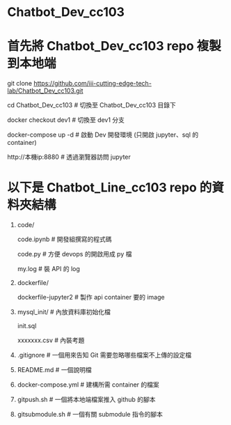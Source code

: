 # Chatbot_Dev_cc103

# 首先將 Chatbot_Dev_cc103 repo 複製到本地端
git clone https://github.com/iii-cutting-edge-tech-lab/Chatbot_Dev_cc103.git

cd Chatbot_Dev_cc103   # 切換至 Chatbot_Dev_cc103 目錄下

docker checkout dev1   # 切換至 dev1 分支

docker-compose up -d   # 啟動 Dev 開發環境 (只開啟 jupyter、sql 的 container)

http://本機ip:8880     # 透過瀏覽器訪問 jupyter

# 以下是 Chatbot_Line_cc103 repo 的資料夾結構

1. code/
   
   code.ipynb # 開發組撰寫的程式碼

   code.py    # 方便 devops 的開啟用成 py 檔

   my.log     # 裝 API 的 log

2. dockerfile/

   dockerfile-jupyter2 # 製作 api container 要的 image

3. mysql_init/  # 內放資料庫初始化檔

   init.sql

   xxxxxxx.csv  # 內裝考題

4. .gitignore    # 一個用來告知 Git 需要忽略哪些檔案不上傳的設定檔

5. README.md    # 一個說明檔

6. docker-compose.yml  # 建構所需 container 的檔案

7. gitpush.sh   # 一個將本地端檔案推入 github 的腳本

8. gitsubmodule.sh  # 一個有關 submodule 指令的腳本
